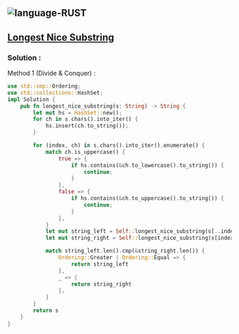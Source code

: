 ![language-RUST](https://img.shields.io/badge/RUST-8d4004?style=for-the-badge&logo=RUST)
---

## [Longest Nice Substring](https://leetcode.com/problems/longest-nice-substring)

### Solution :

Method 1 (Divide & Conquer) :
```rust
use std::cmp::Ordering;
use std::collections::HashSet;
impl Solution {
    pub fn longest_nice_substring(s: String) -> String {
        let mut hs = HashSet::new();
        for ch in s.chars().into_iter() {
            hs.insert(ch.to_string());
        }

        for (index, ch) in s.chars().into_iter().enumerate() {
            match ch.is_uppercase() {
                true => {
                    if hs.contains(&ch.to_lowercase().to_string()) {
                        continue;
                    }
                },
                false => {
                    if hs.contains(&ch.to_uppercase().to_string()) {
                        continue;
                    }
                },
            }
            let mut string_left = Self::longest_nice_substring(s[..index].to_string());
            let mut string_right = Self::longest_nice_substring(s[index+1..s.len()].to_string());

            match string_left.len().cmp(&string_right.len()) {
                Ordering::Greater | Ordering::Equal => {
                    return string_left
                },
                _ => {
                    return string_right
                },
            }
        }
        return s
    }
}
```
